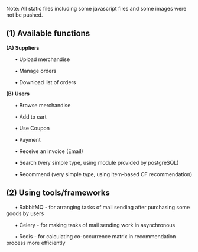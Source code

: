 Note: All static files including some javascript files and some images were not be pushed.

(1) Available functions
---

**(A) Suppliers**

  &nbsp;&nbsp;&nbsp;&nbsp;&nbsp;&nbsp;• Upload merchandise
  
  &nbsp;&nbsp;&nbsp;&nbsp;&nbsp;&nbsp;• Manage orders
  
  &nbsp;&nbsp;&nbsp;&nbsp;&nbsp;&nbsp;• Download list of orders
  

**(B) Users**

  &nbsp;&nbsp;&nbsp;&nbsp;&nbsp;&nbsp;• Browse merchandise
  
  &nbsp;&nbsp;&nbsp;&nbsp;&nbsp;&nbsp;• Add to cart
  
  &nbsp;&nbsp;&nbsp;&nbsp;&nbsp;&nbsp;• Use Coupon
  
  &nbsp;&nbsp;&nbsp;&nbsp;&nbsp;&nbsp;• Payment
  
  &nbsp;&nbsp;&nbsp;&nbsp;&nbsp;&nbsp;• Receive an invoice (Email)
  
  &nbsp;&nbsp;&nbsp;&nbsp;&nbsp;&nbsp;• Search (very simple type, using module provided by postgreSQL)
  
  &nbsp;&nbsp;&nbsp;&nbsp;&nbsp;&nbsp;• Recommend (very simple type, using item-based CF recommendation)
 

(2) Using tools/frameworks
---
  &nbsp;&nbsp;&nbsp;&nbsp;&nbsp;&nbsp;• RabbitMQ - for arranging tasks of mail sending after purchasing some goods by users
  
  &nbsp;&nbsp;&nbsp;&nbsp;&nbsp;&nbsp;• Celery - for making tasks of mail sending work in asynchronous
  
  &nbsp;&nbsp;&nbsp;&nbsp;&nbsp;&nbsp;• Redis - for calculating co-occurrence matrix in recommendation process more efficiently
  
